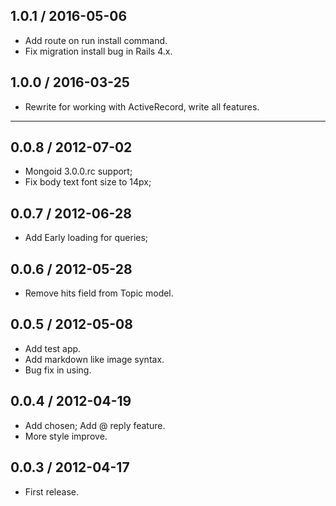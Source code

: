 1.0.1 / 2016-05-06
------------------

- Add route on run install command.
- Fix migration install bug in Rails 4.x.

1.0.0 / 2016-03-25
-----------------

- Rewrite for working with ActiveRecord, write all features.

------------

0.0.8 / 2012-07-02
------------------

- Mongoid 3.0.0.rc support;
- Fix body text font size to 14px;

0.0.7 / 2012-06-28
------------------

- Add Early loading for queries;

0.0.6 / 2012-05-28
------------------

- Remove hits field from Topic model.

0.0.5 / 2012-05-08
------------------

- Add test app.
- Add markdown like image syntax.
- Bug fix in using.

0.0.4 / 2012-04-19
------------------

- Add chosen; Add @ reply feature.
- More style improve.

0.0.3 / 2012-04-17
------------------

- First release.
